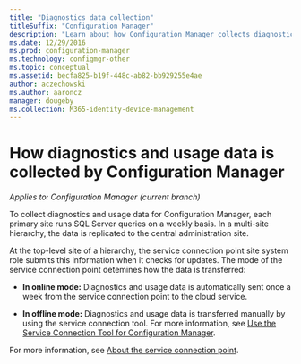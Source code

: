 ```yaml
---
title: "Diagnostics data collection"
titleSuffix: "Configuration Manager"
description: "Learn about how Configuration Manager collects diagnostics and usage data about itself."
ms.date: 12/29/2016
ms.prod: configuration-manager
ms.technology: configmgr-other
ms.topic: conceptual
ms.assetid: becfa825-b19f-448c-ab82-bb929255e4ae
author: aczechowski
ms.author: aaroncz
manager: dougeby
ms.collection: M365-identity-device-management
---
```

# How diagnostics and usage data is collected by Configuration Manager

*Applies to: Configuration Manager (current branch)*

To collect diagnostics and usage data for Configuration Manager, each primary site runs SQL Server queries on a weekly basis. In a multi-site hierarchy, the data is replicated to the central administration site.  

At the top-level site of a hierarchy, the service connection point site system role submits this information when it checks for updates. The mode of the service connection point detemines how the data is transferred:  

-   **In online mode:** Diagnostics and usage data is automatically sent once a week from the service connection point to the cloud service.  

-   **In offline mode:** Diagnostics and usage data is transferred manually by using the service connection tool. For more information, see [Use the Service Connection Tool for Configuration Manager](../../../core/servers/manage/use-the-service-connection-tool.md).  

For more information, see [About the service connection point](../../../core/servers/deploy/configure/about-the-service-connection-point.md).  
